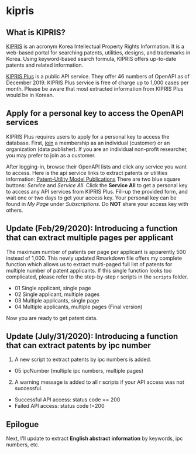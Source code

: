 # kipris

## What is KIPRIS? 

[KIPRIS](http://eng.kipris.or.kr/enghome/main.jsp) is an acronym Korea Intellectual Property Rights Information. 
It is a web-based portal for searching patents, utilities, designs, and trademarks in Korea. 
Using keyword-based search formula, KIPRIS offers up-to-date patents and related information. 

[KIPRIS Plus](http://plus.kipris.or.kr/) is a public API service. 
They offer 46 numbers of OpenAPI as of December 2019. 
KIPRIS Plus service is free of charge up to 1,000 cases per month. 
Please be aware that most extracted information from KIPRIS Plus would be in Korean. 

## Apply for a personal key to access the OpenAPI services 

KIPRIS Plus requires users to apply for a personal key to access the database. 
First, [join](http://plus.kipris.or.kr/eng/member/memberSelect.do?menuNo=300028) a membership as an individual (customer) or an organization (data publisher). 
If you are an individual non-profit researcher, you may prefer to join as a customer. 

After logging-in, browse their OpenAPI lists and click any service you want to access. 
Here is the api service links to extract patents or utilities information:
[Patent-Utility Model Publications](http://plus.kipris.or.kr/eng/data/service/DBII_000000000000001/view.do?menuNo=300100&kppBCode=&kppMCode=&kppSCode=&subTab=SC001&entYn=&clasKeyword=)
There are two blue square buttons: *Service* and *Service All*. 
Click the **Service All** to get a personal key to access any API services from KIPRIS Plus. 
Fill-up the provided form, and wait one or two days to get your access key. 
Your personal key can be found in *My Page* under *Subscriptions*. 
Do **NOT** share your access key with others. 

## Update (Feb/29/2020): Introducing a function that can extract multiple pages per applicant 
The maximum number of patents per page per applicant is apparently 500 instead of 1,000. 
This newly updated Rmarkdown file offers my complete function which allows us to extract multi-paged full list of patents for multiple number of patent applicants. 
If this single function looks too complicated, please refer to the step-by-step r scripts in the `scripts` folder. 
* 01 Single applicant, single page 
* 02 Single applicant, multiple pages 
* 03 Multiple applicants, single page 
* 04 Multiple applicants, multiple pages (Final version)

Now you are ready to get patent data. 

## Update (July/31/2020): Introducing a function that can extract patents by ipc number 
1. A new script to extract patents by ipc numbers is added. 
* 05 ipcNumber (multiple ipc numbers, multiple pages) 

2. A warning message is added to all r scripts if your API access was not successful. 
* Successful API access: status code == 200 
* Failed API access: status code !=200 

## Epilogue
Next, I'll update to extract **English abstract information** by keywords, ipc numbers, etc. 

